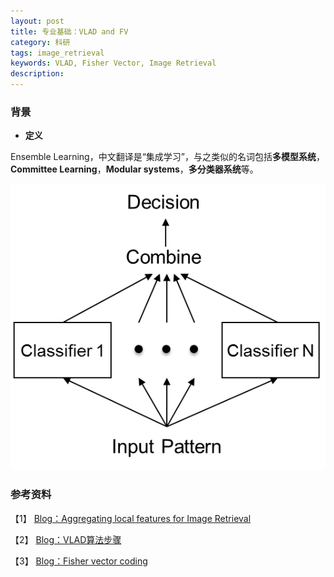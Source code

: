 ```yaml
---
layout: post
title: 专业基础：VLAD and FV
category: 科研
tags: image_retrieval
keywords: VLAD, Fisher Vector, Image Retrieval
description: 
---
```



### 背景

- **定义**

Ensemble Learning，中文翻译是“集成学习”，与之类似的名词包括**多模型系统**，**Committee Learning**，**Modular systems**，**多分类器系统**等。

![参考](/public/img/54f3fd1db7368.jpg)


### 参考资料

【1】 [Blog：Aggregating local features for Image Retrieval](http://www.cnblogs.com/jeromeblog/p/4181862.html)

【2】 [Blog：VLAD算法步骤](http://blog.csdn.net/dream_catcher_10/article/details/43233649)

【3】 [Blog：Fisher vector coding](http://blog.csdn.net/breeze5428/article/details/32706507)